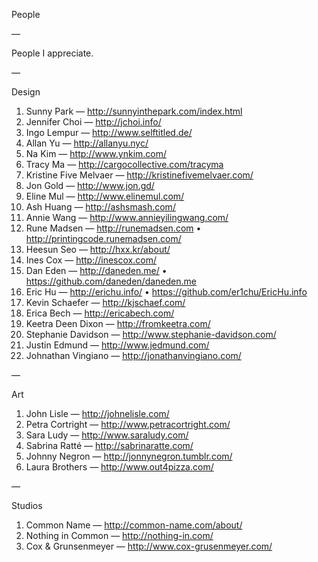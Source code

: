 People

—

People I appreciate.

—

Design

1. Sunny Park — http://sunnyinthepark.com/index.html
2. Jennifer Choi — http://jchoi.info/
2. Ingo Lempur — http://www.selftitled.de/
3. Allan Yu — http://allanyu.nyc/
4. Na Kim — http://www.ynkim.com/
5. Tracy Ma — http://cargocollective.com/tracyma
6. Kristine Five Melvaer — http://kristinefivemelvaer.com/
4. Jon Gold — http://www.jon.gd/
5. Eline Mul — http://www.elinemul.com/
6. Ash Huang — http://ashsmash.com/
5. Annie Wang — http://www.annieyilingwang.com/
5. Rune Madsen — http://runemadsen.com • http://printingcode.runemadsen.com/
6. Heesun Seo — http://hxx.kr/about/
6. Ines Cox — http://inescox.com/
5. Dan Eden — http://daneden.me/ • https://github.com/daneden/daneden.me
6. Eric Hu — http://erichu.info/ • https://github.com/er1chu/EricHu.info
7. Kevin Schaefer — http://kjschaef.com/
8. Erica Bech — http://ericabech.com/
9. Keetra Deen Dixon — http://fromkeetra.com/
8. Stephanie Davidson — http://www.stephanie-davidson.com/
8. Justin Edmund — http://www.jedmund.com/
9. Johnathan Vingiano — http://jonathanvingiano.com/

—

Art

1. John Lisle — http://johnelisle.com/
2. Petra Cortright — http://www.petracortright.com/
3. Sara Ludy — http://www.saraludy.com/
4. Sabrina Ratté — http://sabrinaratte.com/
2. Johnny Negron — http://jonnynegron.tumblr.com/
3. Laura Brothers — http://www.out4pizza.com/

—

Studios

1. Common Name — http://common-name.com/about/
2. Nothing in Common — http://nothing-in.com/
3. Cox & Grunsenmeyer — http://www.cox-grusenmeyer.com/

